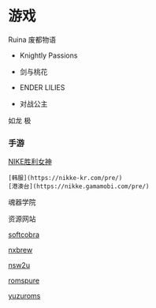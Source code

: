# 游戏


Ruina 废都物语


- Knightly Passions
- 剑与桃花
- ENDER LILIES

- 对战公主

如龙 极


### 手游

[NIKE胜利女神](https://nikke-en.com/pre/)

	[韩服](https://nikke-kr.com/pre/)
	[港澳台](https://nikke.gamamobi.com/pre/)


魂器学院

资源网站

[softcobra](https://softcobra.com/)

[nxbrew](https://nxbrew.com/)

[nsw2u](https://nsw2u.com/)

[romspure](https://romspure.cc/roms/switch)

[yuzuroms](http://www.yuzuroms.tk/)

